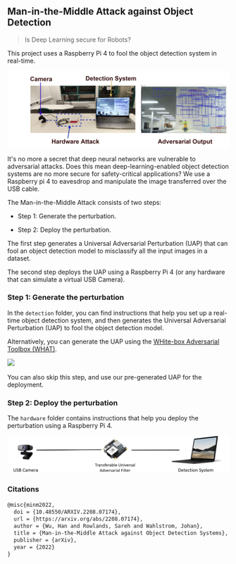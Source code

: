 ## Man-in-the-Middle Attack against Object Detection

> Is Deep Learning secure for Robots?

This project uses a Raspberry Pi 4 to fool the object detection system in real-time. 

![](doc/demo.jpg)

It's no more a secret that deep neural networks are vulnerable to adversarial attacks. Does this mean deep-learning-enabled object detection systems are no more secure for safety-critical applications? We use a Raspberry pi 4 to eavesdrop and manipulate the image transferred over the USB cable.

The Man-in-the-Middle Attack consists of two steps:

- Step 1: Generate the perturbation.

- Step 2: Deploy the perturbation.

The first step generates a Universal Adversarial Perturbation (UAP) that can fool an object detection model to misclassify all the input images in a dataset.

The second step deploys the UAP using a Raspberry Pi 4 (or any hardware that can simulate a virtual USB Camera).



### Step 1: Generate the perturbation

In the `detection` folder, you can find instructions that help you set up a real-time object detection system, and then generates the Universal Adversarial Perturbation (UAP) to fool the object detection model.

Alternatively, you can generate the UAP using the [WHite-box Adversarial Toolbox (WHAT)](https://github.com/wuhanstudio/whitebox-adversarial-toolbox).

<img src="https://camo.githubusercontent.com/1aa1ac6b346540aa672c2f89fe93dc2e23ee478331fe9ad0f1c26d527fcdad8f/68747470733a2f2f776861742e777568616e73747564696f2e756b2f696d616765732f776861742e706e67" width="30%" />

You can also skip this step, and use our pre-generated UAP for the deployment.




### Step 2: Deploy the perturbation

The `hardware` folder contains instructions that help you deploy the perturbation using a Raspberry Pi 4.

![](doc/demo.png)



### Citations

```
@misc{minm2022,
  doi = {10.48550/ARXIV.2208.07174},
  url = {https://arxiv.org/abs/2208.07174},
  author = {Wu, Han and Rowlands, Sareh and Wahlstrom, Johan},
  title = {Man-in-the-Middle Attack against Object Detection Systems},
  publisher = {arXiv},
  year = {2022}
}
```

